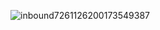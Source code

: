 ![inbound7261126200173549387](https://github.com/user-attachments/assets/e64545f5-9fe8-448b-a796-cf0ece62de7a)
